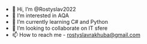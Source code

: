 - 👋 Hi, I’m @Rostyslav2022
- 👀 I’m interested in AQA
- 🌱 I’m currently learning C# and Python
- 💞️ I’m looking to collaborate on IT sfere
- 📫 How to reach me - rostyslavrakhuba@gmail.com

<!---
Rostyslav2022/Rostyslav2022 is a ✨ special ✨ repository because its `README.md` (this file) appears on your GitHub profile.
You can click the Preview link to take a look at your changes.
--->
